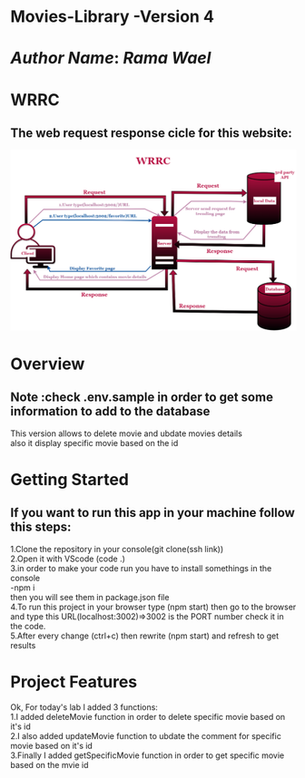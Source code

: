 
# Movies-Library -Version 4

# ***Author Name***: ***Rama Wael***

# WRRC
## The web request response cicle for this website:
![WRRC](./wrrc3.png)

# Overview
## Note :check .env.sample in order to get some information to add to the database
This version allows to delete movie and ubdate movies details   
also it display specific movie based on the id
# Getting Started
<!-- What are the steps that a user must take in order to build this app on their own machine and get it running? -->
## If you want to run this app in your machine follow this steps:
1.Clone the repository in your console(git clone(ssh link))  
2.Open it with VScode (code .)  
3.in order to make your code run you have to install somethings in the console  
-npm i   
then you will see them in package.json file   
4.To run this project in your browser type (npm start) then 
   go to the browser and type this URL(localhost:3002)=>3002 is the PORT number check it in the code.  
5.After every change (ctrl+c) then rewrite (npm start) and refresh to get results

# Project Features
Ok, For today's lab I added 3 functions:   
1.I added deleteMovie function in order to delete specific movie based on it's id    
2.I also added updateMovie function to ubdate the comment for specific movie based on it's id   
3.Finally I added getSpecificMovie function in order to get specific movie based on the mvie id

<!-- Ok, for today i started to create database and I have added some info about my favourite movie to it
-First I added function addMovies to add the movie and it's details 
-then I added getMovies function to get that movie that i added -->
<!-- for today I added a lot of pages   
1. I added functions to moves you to several pages like:  
a. function with path "/" that display home page which provide some info from (data.json file)//it's from the previous lab  
b.also favorite page that displays favorite page with path "/favorite"  
c. I added trending page with path"/trending" that display trending movies for the week (brings data from API from (The Moviedb) website)  
d. I also added search page   
e. I added genres page that display type of movies in general and another page to display one of my favorite actors info (favActor page) -->
<!-- -I added "/" this path which move you to the home that display some details about the movies  
-also I added "/favorite" this path that moves you to favorite page which display the favorite movies   
-I added 404 status to handle (page not found) errors and another 500 status to handle server errors  -->
<!-- What are the features included in you app -->
